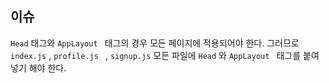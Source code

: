 ## 이슈 

`Head` 태그와  `AppLayout `  태그의 경우 모든 페이지에 적용되어야 한다. 그러므로 `index.js` , `profile.js ` , `signup.js` 모든 파일에 `Head` 와 `AppLayout ` 태그를 붙여넣기 해야 한다. 



